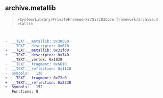 ## archive.metallib

> `/System/Library/PrivateFrameworks/SiriUICore.framework/archive.metallib`

```diff

 
-  __TEXT.__metallib: 0x30500
-  __TEXT.__descriptor: 0x670
+  __TEXT.__metallib: 0x31fd0
+  __TEXT.__descriptor: 0x740
   __TEXT.__vertex: 0x1820
-  __TEXT.__fragment: 0x6610
-  __TEXT.__reflection: 0x1f20
-  Symbols:   136
+  __TEXT.__fragment: 0x72c0
+  __TEXT.__reflection: 0x2230
+  Symbols:   152
   Functions: 0
 

```
